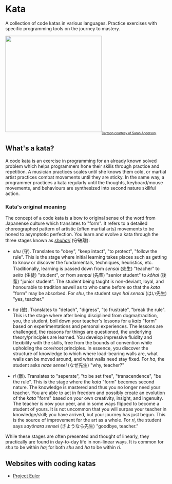 # Kata

A collection of code katas in various languages. Practice exercises with specific programming tools on the journey to mastery.

<img src="https://pbs.twimg.com/media/DRgAB30VQAAoY2i?format=jpg&name=900x900" width="300"><sub><sub>[Cartoon courtesy of Sarah Anderson](https://tapas.io/episode/923459).</sub></sub>

## What's a kata?

A code kata is an exercise in programming for an already known solved problem which helps programmers hone their skills through practice and repetition. A musician practices scales until she knows them cold, or martial artist practices combat movements until they are sticky. In the same way, a programmer practices a kata regularly until the thoughts, keyboard/mouse movements, and behaviours are synthesized into second nature skillful action.

### Kata's original meaning

The concept of a code kata is a bow to original sense of the word from Japanense culture which translates to "form". It refers to a detailed choreographed pattern of artistic (often martial arts) movements to be honed to asymptotic perfection. You learn and evolve a kata through the three stages known as [*shuhari*](https://en.wikipedia.org/wiki/Shuhari) (守破離):

- *shu* (守). Translates to "obey", "keep intact", "to protect", "follow the rule". This is the stage where initial learning takes places such as getting to know or discover the fundamentals, techniques, heuristics, etc. Traditionally, learning is passed down from *sensai* (先生) "teacher" to *seito* (生徒) "student", or from *senpai* (先輩) "senior student" to *kōhai* (後輩) "junior student". The student being taught is non-deviant, loyal, and honourable to tradition aswell as to who came before so that the *kata* "form" may be absorbed. For *shu*, the student says *hai sensai* (はい先生) "yes, teacher."
  
- *ha* (破). Translates to "detach", "digress", "to frustrate", "break the rule". This is the stage where after being disciplined from dogma/tradition, you, the student, boil down your teacher's lessons for a *kata* "form" based on experimentations and personal experiences. The lessons are challenged, the reasons for things are questioned, the underlying theory/principles are learned. You develop impressive fluidity and flexibility with the skills, free from the bounds of convention while upholding the core/root principles. In essence, you discover the structure of knowledge to which where load-bearing walls are, what walls can be moved around, and what walls need stay fixed. For *ha*, the student asks *naze sensei* (なぜ先生) "why, teacher?"
  
- *ri* (離). Translates to "seperate", "to be set free", "transcendence", "be the rule". This is the stage where the *kata* "form" becomes second nature. The knowledge is mastered and thus you no longer need your teacher. You are able to act in freedom and possibly create an evolution of the *kata* "form" based on your own creativity, insight, and ingenuity. The teacher is now your peer, and in some ways flipped to become a student of yours. It is not uncommon that you will surpas your teacher in knowledge/skill; you have arrived, but your journey has just begun. This is the source of improvement for the art as a whole. For *ri*, the student says *sayōnara sensei* (さようなら先生) "goodbye, teacher."

While these stages are often presented and thought of linearly, they practically are found in day-to-day life in non-linear ways. It is common for *shu* to be within *ha*; for both *shu* and *ha* to be within *ri*.

## Websites with coding katas

- [Project Euler](https://projecteuler.net)
